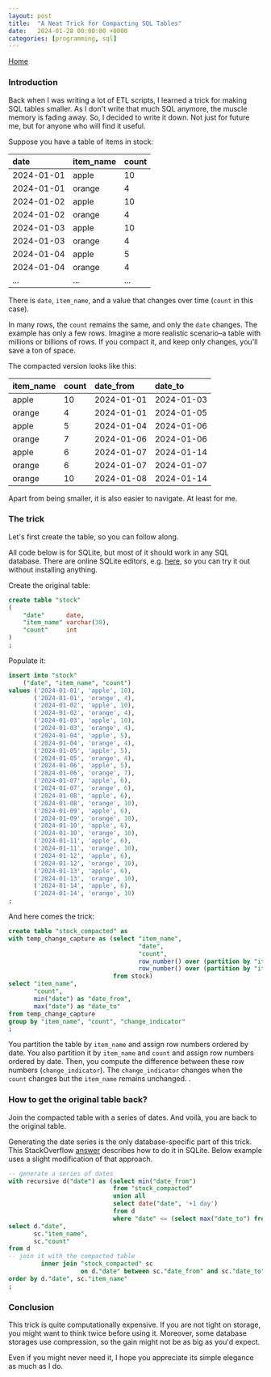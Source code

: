 ```yaml
---
layout: post
title:  "A Neat Trick for Compacting SQL Tables"
date:   2024-01-28 00:00:00 +0000
categories: [programming, sql]
---
```


<link href="https://maxcdn.bootstrapcdn.com/font-awesome/4.2.0/css/font-awesome.min.css" rel="stylesheet">
<a href="{{ site.baseurl }}/index.html"><i class='fa fa-home'></i> Home</a>

### Introduction

Back when I was writing a lot of ETL scripts, I learned a trick for making SQL tables smaller. 
As I don't write that much SQL anymore, the muscle memory is fading away. 
So, I decided to write it down. Not just for future me, but for anyone who will find it useful.

Suppose you have a table of items in stock:

| date       | item\_name | count |
|:-----------|:-----------|:------|
| 2024-01-01 | apple      | 10    |
| 2024-01-01 | orange     | 4     |
| 2024-01-02 | apple      | 10    |
| 2024-01-02 | orange     | 4     |
| 2024-01-03 | apple      | 10    |
| 2024-01-03 | orange     | 4     |
| 2024-01-04 | apple      | 5     |
| 2024-01-04 | orange     | 4     |
| ...        | ...        | ...   |

There is `date`, `item_name`, and a value that changes over time (`count` in this case).

In many rows, the `count` remains the same, and only the `date` changes. 
The example has only a few rows. 
Imagine a more realistic scenario–a table with millions or billions of rows. 
If you compact it, and keep only changes, you'll save a ton of space.

The compacted version looks like this:

| item\_name | count | date\_from | date\_to   |
|:-----------|:------|:-----------|:-----------|
| apple      | 10    | 2024-01-01 | 2024-01-03 |
| orange     | 4     | 2024-01-01 | 2024-01-05 |
| apple      | 5     | 2024-01-04 | 2024-01-06 |
| orange     | 7     | 2024-01-06 | 2024-01-06 |
| apple      | 6     | 2024-01-07 | 2024-01-14 |
| orange     | 6     | 2024-01-07 | 2024-01-07 |
| orange     | 10    | 2024-01-08 | 2024-01-14 |

Apart from being smaller, it is also easier to navigate. At least for me.

### The trick
Let's first create the table, so you can follow along.

All code below is for SQLite, but most of it should work in any SQL database.
There are online SQLite editors, e.g. [here](https://sqliteonline.com/), 
so you can try it out without installing anything.

Create the original table:
```sql
create table "stock"
(
    "date"      date,
    "item_name" varchar(30),
    "count"     int
)
;
```

Populate it:
```sql
insert into "stock"
    ("date", "item_name", "count")
values ('2024-01-01', 'apple', 10),
       ('2024-01-01', 'orange', 4),
       ('2024-01-02', 'apple', 10),
       ('2024-01-02', 'orange', 4),
       ('2024-01-03', 'apple', 10),
       ('2024-01-03', 'orange', 4),
       ('2024-01-04', 'apple', 5),
       ('2024-01-04', 'orange', 4),
       ('2024-01-05', 'apple', 5),
       ('2024-01-05', 'orange', 4),
       ('2024-01-06', 'apple', 5),
       ('2024-01-06', 'orange', 7),
       ('2024-01-07', 'apple', 6),
       ('2024-01-07', 'orange', 6),
       ('2024-01-08', 'apple', 6),
       ('2024-01-08', 'orange', 10),
       ('2024-01-09', 'apple', 6),
       ('2024-01-09', 'orange', 10),
       ('2024-01-10', 'apple', 6),
       ('2024-01-10', 'orange', 10),
       ('2024-01-11', 'apple', 6),
       ('2024-01-11', 'orange', 10),
       ('2024-01-12', 'apple', 6),
       ('2024-01-12', 'orange', 10),
       ('2024-01-13', 'apple', 6),
       ('2024-01-13', 'orange', 10),
       ('2024-01-14', 'apple', 6),
       ('2024-01-14', 'orange', 10)
;
```
And here comes the trick:
```sql
create table "stock_compacted" as
with temp_change_capture as (select "item_name",
                                    "date",
                                    "count",
                                    row_number() over (partition by "item_name" order by "date") -
                                    row_number() over (partition by "item_name", "count" order by "date") as "change_indicator"
                             from stock)
select "item_name",
       "count",
       min("date") as "date_from",
       max("date") as "date_to"
from temp_change_capture
group by "item_name", "count", "change_indicator"
;
```
You partition the table by `item_name` and assign row numbers ordered by date. 
You also partition it by `item_name` and `count` and assign row numbers ordered by date. 
Then, you compute the difference between these row numbers (`change_indicator`). 
The `change_indicator` changes when the `count` changes but the `item_name` remains unchanged. .

### How to get the original table back?
Join the compacted table with a series of dates. And voilà, you are back to the original table.

Generating the date series is the only database-specific part of this trick.
This StackOverflow [answer](https://stackoverflow.com/a/32987070) describes how to do it in SQLite.
Below example uses a slight modification of that approach.

```sql
-- generate a series of dates
with recursive d("date") as (select min("date_from")
                             from "stock_compacted"
                             union all
                             select date("date", '+1 day')
                             from d
                             where "date" <= (select max("date_to") from "stock_compacted"))
select d."date",
       sc."item_name",
       sc."count"
from d
-- join it with the compacted table
         inner join "stock_compacted" sc
                    on d."date" between sc."date_from" and sc."date_to"
order by d."date", sc."item_name"
;
```


### Conclusion
This trick is quite computationally expensive. If you are not tight on storage, you might want to think twice before using it.
Moreover, some database storages use compression, so the gain might not be as big as you'd expect.

Even if you might never need it, I hope you appreciate its simple elegance as much as I do.